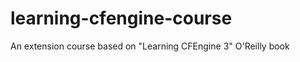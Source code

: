 learning-cfengine-course
========================

An extension course based on "Learning CFEngine 3" O'Reilly book
